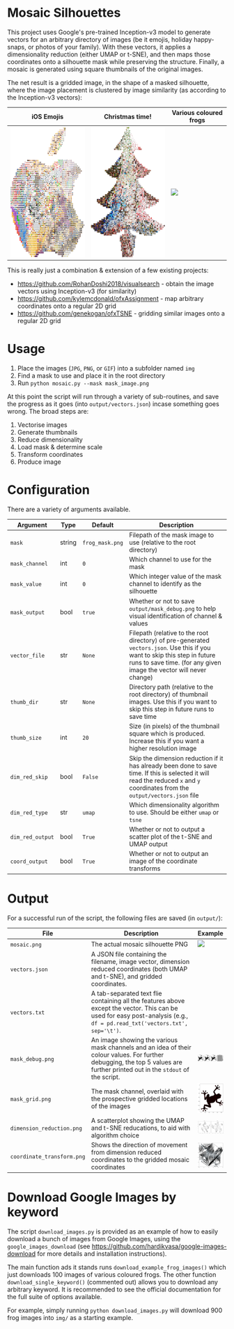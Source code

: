 # Mosaic Silhouettes

This project uses Google's pre-trained Inception-v3 model to generate vectors for an arbitrary directory of images (be it emojis, holiday happy-snaps, or photos of your family). With these vectors, it applies a dimensionality reduction (either UMAP or t-SNE), and then maps those coordinates onto a silhouette mask while preserving the structure. Finally, a mosaic is generated using square thumbnails of the original images.

The net result is a gridded image, in the shape of a masked silhouette, where the image placement is clustered by image similarity (as according to the Inception-v3 vectors):

|iOS Emojis|Christmas time!|Various coloured frogs|
|---|---|---|
| <img src="https://github.com/beyondbeneath/mosaic-silhouettes/blob/master/examples/apple.png" height=300px> | <img src="https://github.com/beyondbeneath/mosaic-silhouettes/blob/master/examples/tree.png" height=300px> | <img src="https://github.com/beyondbeneath/mosaic-silhouettes/blob/master/output/mosaic.png" height=300px> |

This is really just a combination & extension of a few existing projects:

* https://github.com/RohanDoshi2018/visualsearch - obtain the image vectors using Inception-v3 (for similarity)
* https://github.com/kylemcdonald/ofxAssignment - map arbitrary coordinates onto a regular 2D grid
* https://github.com/genekogan/ofxTSNE - gridding similar images onto a regular 2D grid 

# Usage

1. Place the images (`JPG`, `PNG`, or `GIF`) into a subfolder named `img`
2. Find a mask to use and place it in the root directory
3. Run `python mosaic.py --mask mask_image.png`

At this point the script will run through a variety of sub-routines, and save the progress as it goes (into `output/vectors.json`) incase something goes wrong. The broad steps are:

1. Vectorise images
2. Generate thumbnails
3. Reduce dimensionality
4. Load mask & determine scale
5. Transform coordinates
6. Produce image

# Configuration

There are a variety of arguments available.

| Argument | Type | Default | Description |
|---|---|---|---|
|`mask`|string|`frog_mask.png`|Filepath of the mask image to use (relative to the root directory)|
|`mask_channel`|int|`0`|Which channel to use for the mask|
|`mask_value`|int|`0`|Which integer value of the mask channel to identify as the silhouette|
|`mask_output`|bool|`true`|Whether or not to save `output/mask_debug.png` to help visual identification of channel & values|
|`vector_file`|str|`None`|Filepath (relative to the root directory) of pre-generated `vectors.json`. Use this if you want to skip this step in future runs to save time. (for any given image the vector will never change)|
|`thumb_dir`|str|`None`|Directory path (relative to the root directory) of thumbnail images. Use this if you want to skip this step in future runs to save time |
|`thumb_size`|int|`20`|Size (in pixels) of the thumbnail square which is produced. Increase this if you want a higher resolution image |
|`dim_red_skip`|bool|`False`|Skip the dimension reduction if it has already been done to save time. If this is selected it will read the reduced `x` and `y` coordinates from the `output/vectors.json` file|
|`dim_red_type`|str|`umap`|Which dimensionality algorithm to use. Should be either `umap` or `tsne`|
|`dim_red_output`|bool|`True`|Whether or not to output a scatter plot of the t-SNE and UMAP output|
|`coord_output`|bool|`True`|Whether or not to output an image of the coordinate transforms|
    
# Output

For a successful run of the script, the following files are saved (in `output/`):

|File|Description|Example|
|---|---|---|
| `mosaic.png` | The actual mosaic silhouette PNG |<img src="https://github.com/beyondbeneath/mosaic-silhouettes/blob/master/output/mosaic.png" width=100px>|
| `vectors.json` | A JSON file containing the filename, image vector, dimension reduced coordinates (both UMAP and t-SNE), and gridded coordinates. ||
| `vectors.txt` | A tab-separated text flie containing all the features above except the vector. This can be used for easy post-analysis (e.g., `df = pd.read_txt('vectors.txt', sep='\t')`. ||
| `mask_debug.png` | An image showing the various mask channels and an idea of their colour values. For further debugging, the top 5 values are further printed out in the `stdout` of the script. |<img src="https://github.com/beyondbeneath/mosaic-silhouettes/blob/master/output/mask_debug.png" width=100px>|
| `mask_grid.png` | The mask channel, overlaid with the prospective gridded locations of the images |<img src="https://github.com/beyondbeneath/mosaic-silhouettes/blob/master/output/mask_grid.png" width=100px>|
| `dimension_reduction.png` | A scatterplot showing the UMAP and t-SNE reducations, to aid with algorithm choice |<img src="https://github.com/beyondbeneath/mosaic-silhouettes/blob/master/output/dimensionality_reduction.png" width=100px>|
| `coordinate_transform.png` | Shows the direction of movement from dimension reduced coordinates to the gridded mosaic coordinates |<img src="https://github.com/beyondbeneath/mosaic-silhouettes/blob/master/output/coordinate_transform.png" width=100px>|

# Download Google Images by keyword

The script `download_images.py` is provided as an example of how to easily download a bunch of images from Google Images, using the `google_images_download` (see https://github.com/hardikvasa/google-images-download for more details and installation instructions).

The main function ads it stands runs `download_example_frog_images()` which just downloads 100 images of various coloured frogs. The other function `download_single_keyword()` (commented out) allows you to download any arbitrary keyword. It is recommended to see the official documentation for the full suite of options available.

For example, simply running `python download_images.py` will download 900 frog images into `img/` as a starting example.
